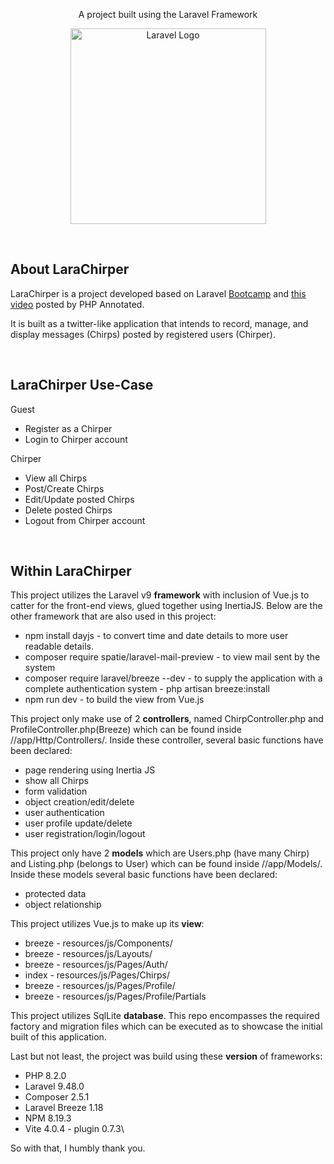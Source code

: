 <p align="center">A project built using the Laravel Framework</p>
<p align="center"><img src="https://raw.githubusercontent.com/laravel/art/master/logo-lockup/5%20SVG/2%20CMYK/1%20Full%20Color/laravel-logolockup-cmyk-red.svg" width="313" alt="Laravel Logo"></p>

<br>

## About LaraChirper

LaraChirper is a project developed based on Laravel [Bootcamp](https://www.youtube.com/watch?v=MYyJ4PuL4pY) and [this video](https://www.youtube.com/watch?v=MYyJ4PuL4pY) posted by PHP Annotated.

It is built as a twitter-like application that intends to record, manage, and display messages (Chirps) posted by registered users (Chirper). 

<br>

## LaraChirper Use-Case

Guest
- Register as a Chirper
- Login to Chirper account

Chirper
- View all Chirps
- Post/Create Chirps
- Edit/Update posted Chirps
- Delete posted Chirps
- Logout from Chirper account

<br>

## Within LaraChirper

This project utilizes the Laravel v9 **framework** with inclusion of Vue.js to catter for the front-end views, glued together using InertiaJS. Below are the other framework that are also used in this project:
- npm install dayjs - to convert time and date details to more user readable details.
- composer require spatie/laravel-mail-preview - to view mail sent by the system
- composer require laravel/breeze --dev - to supply the application with a complete authentication system - php artisan breeze:install
- npm run dev - to build the view from Vue.js

This project only make use of 2 **controllers**, named ChirpController.php and ProfileController.php(Breeze) which can be found inside //app/Http/Controllers/. Inside these controller, several basic functions have been declared:
- page rendering using Inertia JS
- show all Chirps 
- form validation
- object creation/edit/delete
- user authentication
- user profile update/delete
- user registration/login/logout

This project only have 2 **models** which are Users.php (have many Chirp) and Listing.php (belongs to User) which can be found inside //app/Models/. Inside these models several basic functions have been declared:
- protected data
- object relationship

This project utilizes Vue.js to make up its **view**:
- breeze  - resources/js/Components/
- breeze  - resources/js/Layouts/
- breeze  - resources/js/Pages/Auth/
- index   - resources/js/Pages/Chirps/
- breeze  - resources/js/Pages/Profile/
- breeze  - resources/js/Pages/Profile/Partials

This project utilizes SqlLite **database**. This repo encompasses the required factory and migration files which can be executed as to showcase the initial built of this application.

Last but not least, the project was build using these **version** of frameworks:
- PHP 8.2.0
- Laravel 9.48.0
- Composer 2.5.1
- Laravel Breeze 1.18
- NPM 8.19.3
- Vite 4.0.4 - plugin 0.7.3\

So with that, I humbly thank you.
